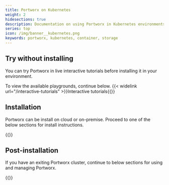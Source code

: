 ```yaml
---
title: Portworx on Kubernetes
weight: 2
hidesections: true
description: Documentation on using Portworx in Kubernetes environments
series: top
icon: /img/banner__kubernetes.png
keywords: portworx, kubernetes, container, storage
---
```


## Try without installing

You can try Portworx in live interactive tutorials before installing it in your environment.

To view the available playgrounds, continue below.
{{< widelink url="/interactive-tutorials" >}}Interactive tutorials{{</widelink>}}

## Installation

Portworx can be install on cloud or on-premise. Proceed to one of the below sections for install instructions.

{{<homelist series="k8s-install">}}

## Post-installation

If you have an exiting Portworx cluster, continue to below sections for using and managing Portworx.

{{<homelist series="k8s-postinstall">}}